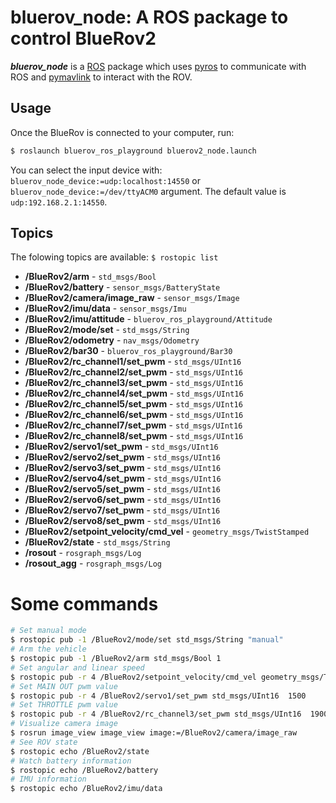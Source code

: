 # bluerov_node: A ROS package to control BlueRov2

**_bluerov_node_** is a [ROS](http://ros.org/ "Robot Operating System") package which uses [pyros](https://github.com/asmodehn/pyros) to communicate with ROS and [pymavlink](https://github.com/ArduPilot/pymavlink) to interact with the ROV.

## Usage

Once the BlueRov is connected to your computer, run:

```bash
$ roslaunch bluerov_ros_playground bluerov2_node.launch
```
You can select the input device with: `bluerov_node_device:=udp:localhost:14550` or `bluerov_node_device:=/dev/ttyACM0` argument.
The default value is `udp:192.168.2.1:14550`.

## Topics
The folowing topics are available:
`$ rostopic list`

 - **/BlueRov2/arm** - `std_msgs/Bool`
 - **/BlueRov2/battery** - `sensor_msgs/BatteryState`
 - **/BlueRov2/camera/image_raw** - `sensor_msgs/Image`
 - **/BlueRov2/imu/data** - `sensor_msgs/Imu`
 - **/BlueRov2/imu/attitude** - `bluerov_ros_playground/Attitude`
 - **/BlueRov2/mode/set** - `std_msgs/String`
 - **/BlueRov2/odometry** - `nav_msgs/Odometry`
 - **/BlueRov2/bar30** - `bluerov_ros_playground/Bar30`
 - **/BlueRov2/rc_channel1/set_pwm** - `std_msgs/UInt16`
 - **/BlueRov2/rc_channel2/set_pwm** - `std_msgs/UInt16`
 - **/BlueRov2/rc_channel3/set_pwm** - `std_msgs/UInt16`
 - **/BlueRov2/rc_channel4/set_pwm** - `std_msgs/UInt16`
 - **/BlueRov2/rc_channel5/set_pwm** - `std_msgs/UInt16`
 - **/BlueRov2/rc_channel6/set_pwm** - `std_msgs/UInt16`
 - **/BlueRov2/rc_channel7/set_pwm** - `std_msgs/UInt16`
 - **/BlueRov2/rc_channel8/set_pwm** - `std_msgs/UInt16`
 - **/BlueRov2/servo1/set_pwm** - `std_msgs/UInt16`
 - **/BlueRov2/servo2/set_pwm** - `std_msgs/UInt16`
 - **/BlueRov2/servo3/set_pwm** - `std_msgs/UInt16`
 - **/BlueRov2/servo4/set_pwm** - `std_msgs/UInt16`
 - **/BlueRov2/servo5/set_pwm** - `std_msgs/UInt16`
 - **/BlueRov2/servo6/set_pwm** - `std_msgs/UInt16`
 - **/BlueRov2/servo7/set_pwm** - `std_msgs/UInt16`
 - **/BlueRov2/servo8/set_pwm** - `std_msgs/UInt16`
 - **/BlueRov2/setpoint_velocity/cmd_vel** - `geometry_msgs/TwistStamped`
 - **/BlueRov2/state** - `std_msgs/String`
 - **/rosout** - `rosgraph_msgs/Log`
 - **/rosout_agg** - `rosgraph_msgs/Log`

# Some commands

```bash
# Set manual mode
$ rostopic pub -1 /BlueRov2/mode/set std_msgs/String "manual"
# Arm the vehicle
$ rostopic pub -1 /BlueRov2/arm std_msgs/Bool 1
# Set angular and linear speed
$ rostopic pub -r 4 /BlueRov2/setpoint_velocity/cmd_vel geometry_msgs/TwistStamped "{header: auto, twist: {linear: {x: 10.0, y: 0.0, z: 0.0}, angular: {x: 0.0, y: 0.0, z: 0.0}}}"
# Set MAIN OUT pwm value
$ rostopic pub -r 4 /BlueRov2/servo1/set_pwm std_msgs/UInt16  1500
# Set THROTTLE pwm value  
$ rostopic pub -r 4 /BlueRov2/rc_channel3/set_pwm std_msgs/UInt16  1900
# Visualize camera image
$ rosrun image_view image_view image:=/BlueRov2/camera/image_raw
# See ROV state
$ rostopic echo /BlueRov2/state
# Watch battery information
$ rostopic echo /BlueRov2/battery
# IMU information
$ rostopic echo /BlueRov2/imu/data
```
